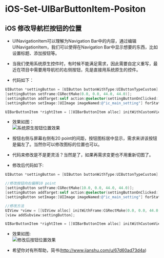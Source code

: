 # iOS-Set-UIBarButtonItem-Positon
## iOS 修改导航栏按钮的位置

* UINavigationItem可以理解为Navigation Bar中的内容，通过编辑UINavigationItem，我们可以使得在Navigation Bar中显示想要的东西，比如设置标题、添加按钮等。

* 当我们使用系统原生控件时，有时候不能满足需求，因此需要自定义重写，最近在项目中需要用导航栏的右侧按钮，先是直接用系统原生的控件。

* 代码如下：
``` Objective-C
UIButton *settingButton = [UIButton buttonWithType:UIButtonTypeCustom];
[settingButton setFrame:CGRectMake(0.0, 0.0, 44.0, 44.0)];
[settingButton addTarget:self action:@selector(settingButtonOnClicked:) forControlEvents:UIControlEventTouchUpInside];
[settingButton setImage:[UIImage imageNamed:@"ic_main_setting"] forState:UIControlStateNormal];

UIBarButtonItem *rightItem = [[UIBarButtonItem alloc] initWithCustomView:settingButton];
```
* 效果如图：       
  ![系统原生按钮位置效果](https://github.com/zhang33121/iOS-Set-UIBarButtonItem-Positon/blob/master/systemdefultRightBarButtonPositon.png)

*  按钮右侧与屏幕右侧有20 point的间距，按钮图标居中显示，需求来讲该按钮是偏左了。当然你可以修改图标的位置也可以。
*  代码来修改是不是更灵活？当然是了，如果再需求变更也不用重新切图了。

* 修改后代码如下:
```Objective-C
UIButton *settingButton = [UIButton buttonWithType:UIButtonTypeCustom];

//修改按钮向右偏移10 point
[settingButton setFrame:CGRectMake(10.0, 0.0, 44.0, 44.0)];
[settingButton addTarget:self action:@selector(settingButtonOnClicked:) forControlEvents:UIControlEventTouchUpInside];
[settingButton setImage:[UIImage imageNamed:@"ic_main_setting"] forState:UIControlStateNormal];

//修改方法
UIView *view = [[UIView alloc] initWithFrame:CGRectMake(0.0, 0.0, 44.0, 44.0)];
[view addSubview:settingButton];

UIBarButtonItem *rightItem = [[UIBarButtonItem alloc] initWithCustomView:view];
```
* 效果如图:       
  ![修改后按钮位置效果](https://github.com/zhang33121/iOS-Set-UIBarButtonItem-Positon/blob/master/motifyAfterPositon.png)

* 希望你对有所帮助，简书(http://www.jianshu.com/u/67d60ad73d4a)



